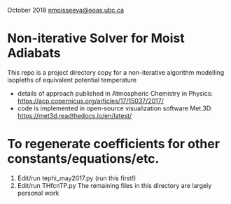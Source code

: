 October 2018
nmoisseeva@eoas.ubc.ca


Non-iterative Solver for Moist Adiabats
=======================================
This repo is a project directory copy for a non-iterative algorithm modelling isopleths of equivalent potential temperature 
- details of approach published in Atmospheric Chemistry in Physics:
https://acp.copernicus.org/articles/17/15037/2017/
- code is implemented in open-source visualization software Met.3D:
https://met3d.readthedocs.io/en/latest/


To regenerate coefficients for other constants/equations/etc.
=======================================
1. Edit/run tephi_may2017.py (run this first!)
2. Edit/run THfcnTP.py
The remaining files in this directory are largely personal work
